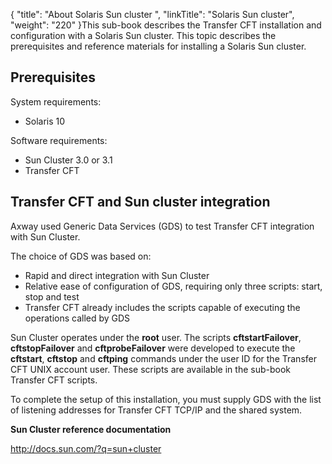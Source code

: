 {
    "title": "About Solaris  Sun cluster ",
    "linkTitle": "Solaris Sun cluster",
    "weight": "220"
}This sub-book describes the Transfer CFT installation and configuration
with a Solaris Sun cluster. This topic
describes the prerequisites and reference materials for installing a Solaris
Sun cluster.

## Prerequisites

System requirements:

- Solaris 10

Software requirements:

- Sun Cluster 3.0
    or 3.1
- Transfer CFT

## Transfer CFT and Sun cluster integration

Axway used Generic Data Services (GDS) to test Transfer CFT integration
with Sun Cluster.

The choice of GDS was based on:

- Rapid and direct
    integration with Sun Cluster
- Relative ease of
    configuration of GDS, requiring only three scripts: start, stop and test
- Transfer CFT already
    includes the scripts capable of executing the operations called by GDS

Sun Cluster operates under the **root** user. The scripts **cftstartFailover**,
**cftstopFailover** and **cftprobeFailover** were developed to execute
the **cftstart**, **cftstop** and **cftping** commands under
the user ID for the Transfer CFT UNIX account user. These scripts are
available in the sub-book Transfer CFT
scripts.

To complete the setup of this installation, you must supply GDS with
the list of listening addresses for Transfer CFT TCP/IP and the shared
system.

****<span id="Sun_Cluster_reference_documentation"></span>Sun Cluster reference
documentation****

<http://docs.sun.com/?q=sun+cluster>
